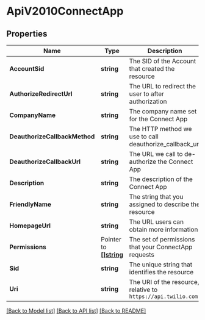 # ApiV2010ConnectApp

## Properties

Name | Type | Description | Notes
------------ | ------------- | ------------- | -------------
**AccountSid** | **string** | The SID of the Account that created the resource |[optional] 
**AuthorizeRedirectUrl** | **string** | The URL to redirect the user to after authorization |[optional] 
**CompanyName** | **string** | The company name set for the Connect App |[optional] 
**DeauthorizeCallbackMethod** | **string** | The HTTP method we use to call deauthorize_callback_url |[optional] 
**DeauthorizeCallbackUrl** | **string** | The URL we call to de-authorize the Connect App |[optional] 
**Description** | **string** | The description of the Connect App |[optional] 
**FriendlyName** | **string** | The string that you assigned to describe the resource |[optional] 
**HomepageUrl** | **string** | The URL users can obtain more information |[optional] 
**Permissions** | Pointer to [**[]string**](ConnectAppEnumPermission.md) | The set of permissions that your ConnectApp requests |
**Sid** | **string** | The unique string that identifies the resource |[optional] 
**Uri** | **string** | The URI of the resource, relative to `https://api.twilio.com` |[optional] 

[[Back to Model list]](../README.md#documentation-for-models) [[Back to API list]](../README.md#documentation-for-api-endpoints) [[Back to README]](../README.md)


